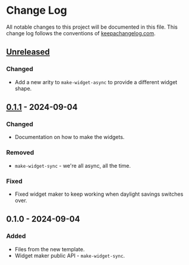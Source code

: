 # Change Log
All notable changes to this project will be documented in this file. This change log follows the conventions of [keepachangelog.com](http://keepachangelog.com/).

## [Unreleased]
### Changed
- Add a new arity to `make-widget-async` to provide a different widget shape.

## [0.1.1] - 2024-09-04
### Changed
- Documentation on how to make the widgets.

### Removed
- `make-widget-sync` - we're all async, all the time.

### Fixed
- Fixed widget maker to keep working when daylight savings switches over.

## 0.1.0 - 2024-09-04
### Added
- Files from the new template.
- Widget maker public API - `make-widget-sync`.

[Unreleased]: https://sourcehost.site/your-name/rest-postgresql-clojure/compare/0.1.1...HEAD
[0.1.1]: https://sourcehost.site/your-name/rest-postgresql-clojure/compare/0.1.0...0.1.1
